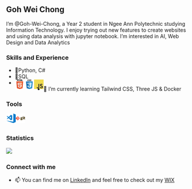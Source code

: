 ## Goh Wei Chong
I’m @Goh-Wei-Chong, a Year 2 student in Ngee Ann Polytechnic studying Information Technology. I enjoy trying out new features to create websites and using data analysis with jupyter notebook. I’m interested in AI, Web Design and Data Analytics

### Skills and Experience
- 🎉Python, C#
- 📁SQL
- <img align="left" alt="HTML5" width="26px" src="https://raw.githubusercontent.com/github/explore/80688e429a7d4ef2fca1e82350fe8e3517d3494d/topics/html/html.png" /> <img align="left" alt="CSS3" width="26px" src="https://raw.githubusercontent.com/github/explore/80688e429a7d4ef2fca1e82350fe8e3517d3494d/topics/css/css.png" /><img align="left" alt="JavaScript" width="26px" src="https://raw.githubusercontent.com/github/explore/80688e429a7d4ef2fca1e82350fe8e3517d3494d/topics/javascript/javascript.png" />
- 🌱 I’m currently learning Tailwind CSS, Three JS & Docker

### Tools
<img align="left" alt="Visual Studio Code" width="26px" src="https://raw.githubusercontent.com/github/explore/80688e429a7d4ef2fca1e82350fe8e3517d3494d/topics/visual-studio-code/visual-studio-code.png" /> <img align="left" alt="Git" width="26px" src="https://raw.githubusercontent.com/github/explore/80688e429a7d4ef2fca1e82350fe8e3517d3494d/topics/git/git.png" /> 

<br />
<br />

### Statistics
<img src='https://github-readme-stats.vercel.app/api?username=Goh-Wei-Chong&&show_icons=true&title_color=ffffff&icon_color=bb2acf&text_color=daf7dc&bg_color=91370A'>

### Connect with me
- 📫 You can find me on [LinkedIn](https://www.linkedin.com/in/goh-wei-chong-9595ba1a7/) and feel free to check out my [WIX](https://10121gohweichong.wixsite.com/mysite)

<!---
Goh-Wei-Chong/Goh-Wei-Chong is a ✨ special ✨ repository because its `README.md` (this file) appears on your GitHub profile.
You can click the Preview link to take a look at your changes.
--->
